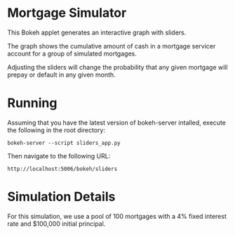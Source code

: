 Mortgage Simulator
=================

This Bokeh applet generates an interactive graph with sliders.

The graph shows the cumulative amount of cash in a 
mortgage servicer account for a group of simulated mortgages.

Adjusting the sliders will change the probability that any given mortgage
will prepay or default in any given month.

Running
=======

Assuming that you have the latest version of bokeh-server intalled, 
execute the following in the root directory:

    bokeh-server --script sliders_app.py
    
Then navigate to the following URL:
    
    http://localhost:5006/bokeh/sliders

Simulation Details
==================

For this simulation, we use a pool of 100 mortgages
with a 4% fixed interest rate and $100,000 initial principal.

